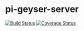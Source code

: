 # pi-geyser-server
[![Build Status](https://secure.travis-ci.org/mike-hewitson/pi-geyser-server.png?branch=master)](https://travis-ci.org/mike-hewitson/pi-geyser-server)
[![Coverage Status](https://coveralls.io/repos/mike-hewitson/pi-geyser-server/badge.svg?branch=master)](https://coveralls.io/r/mike-hewitson/pi-geyser-server/?branch=master)

